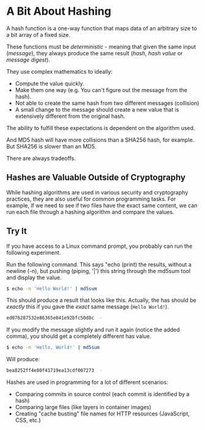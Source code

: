 # A Bit About Hashing

A hash function is a one-way function that maps data of an arbitrary size to a bit array of a fixed size.

These functions must be *deterministic* - meaning that given the same input (*message*), they always produce the same result (*hash*, *hash value* or *message digest*).

They use complex mathematics to ideally:

- Compute the value quickly.
- Make them one way (e.g. You can't figure out the message from the hash).
- Not able to create the same hash from two different messages (collision)
- A small change to the message should create a new value that is extensively different from the original hash.

The ability to fulfill these expectations is dependent on the algorithm used.

And MD5 hash will have more collisions than a SHA256 hash, for example. But SHA256 is slower than an MD5.

There are always tradeoffs.

## Hashes are Valuable Outside of Cryptography

While hashing algorithms are used in various security and cryptography practices, they are also useful for common programming tasks. For example, if we need to see if two files have the exact same content, we can run each file through a hashing algorithm and compare the values.

## Try It

If you have access to a Linux command prompt, you probably can run the following experiment.

Run the following command. This says "echo (print) the results, without a newline (-n), but pushing (piping, '|') this string through the md5sum tool and display the value.

```bash
$ echo -n 'Hello World!' | md5sum
```

This should produce a result that looks like this. Actually, the has should be *exactly* this if you gave the *exact* same message (`Hello World!`).

```bash
ed076287532e86365e841e92bfc50d8c  -
```

If you modify the message slightly and run it again (notice the added comma), you should get a completely different has value.

```bash
$ echo -n 'Hello, World!' | md5sum
```

Will produce:

```bash
bea8252ff4e80f41719ea13cdf007273  -
```

Hashes are used in programming for a lot of different scenarios:
    
- Comparing commits in source control (each commit is identified by a hash)
- Comparing large files (like layers in container images)
- Creating "cache busting" file names for HTTP resources (JavaScript, CSS, etc.)

